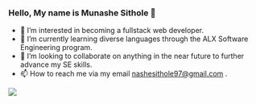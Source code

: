 ### Hello, My name is Munashe Sithole 👋

<!--
**Munasi97/munasi97** is a ✨ _special_ ✨ repository because its `README.md` (this file) appears on your GitHub profile.

Here are some ideas to get you started:

- 🔭 I’m currently working on ...
- 🌱 I’m currently learning ...
- 👯 I’m looking to collaborate on ...
- 🤔 I’m looking for help with ...
- 💬 Ask me about ...
- 📫 How to reach me: ...
- 😄 Pronouns: ...
- ⚡ Fun fact: ...
-->

- 👀 I’m interested in becoming a fullstack web developer.
- 🌱 I’m currently learning diverse languages through the ALX Software Engineering program.
- 💞️ I’m looking to collaborate on anything in the near future to further advance my SE skills.
- 📫 How to reach me via my email nashesithole97@gmail.com .


<img 
   src="https://github-readme-stats.vercel.app/api?username=munasi97&show_icons=true&theme=tokyonight" 
/>
